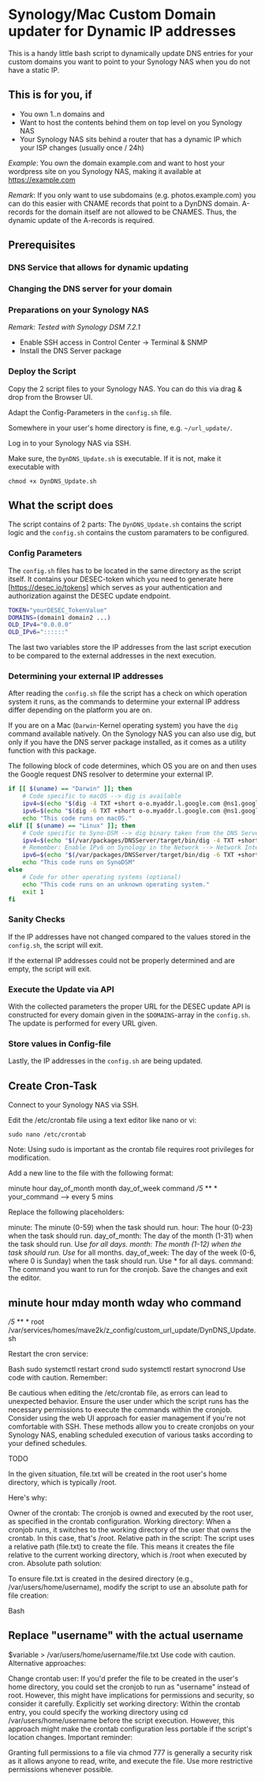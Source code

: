 # Synology/Mac Custom Domain updater for Dynamic IP addresses

This is a handy little bash script to dynamically update DNS entries for your custom domains you want to point to your Synology NAS when you do not have a static IP.

## This is for you, if

- You own 1..n domains and
- Want to host the contents behind them on top level on you Synology NAS
- Your Synology NAS sits behind a router that has a dynamic IP which your ISP changes (usually once / 24h)

*Example*: You own the domain example.com and want to host your wordpress site on you Synology NAS, making it available at <https://example.com>

*Remark*: If you only want to use subdomains (e.g. photos.example.com) you can do this easier with CNAME records that point to a DynDNS domain. A-records for the domain itself are not allowed to be CNAMES. Thus, the dynamic update of the A-records is required.

## Prerequisites

### DNS Service that allows for dynamic updating

### Changing the DNS server for your domain

### Preparations on your Synology NAS

*Remark: Tested with Synology DSM 7.2.1*

- Enable SSH access in Control Center -> Terminal & SNMP
- Install the DNS Server package

### Deploy the Script

Copy the 2 script files to your Synology NAS. You can do this via drag & drop from the Browser UI. 

Adapt the Config-Parameters in the `config.sh` file.

Somewhere in your user's home directory is fine, e.g. `~/url_update/`.

Log in to your Synology NAS via SSH.

Make sure, the `DynDNS_Update.sh` is executable. If it is not, make it executable with

`chmod +x DynDNS_Update.sh`

## What the script does

The script contains of 2 parts: The `DynDNS_Update.sh` contains the script logic and the `config.sh` contains the custom paramaters to be configured.

### Config Parameters

The `config.sh` files has to be located in the same directory as the script itself. It contains your DESEC-token which you need to generate here [https://desec.io/tokens] which serves as your authentication and authorization against the DESEC update endpoint.

```bash
TOKEN="yourDESEC_TokenValue"
DOMAINS=(domain1 domain2 ...)
OLD_IPv4="0.0.0.0"
OLD_IPv6="::::::"
```

The last two variables store the IP addresses from the last script execution to be compared to the external addresses in the next execution.

### Determining your external IP addresses

After reading the `config.sh` file the script has a check on which operation system it runs, as the commands to determine your external IP address differ depending on the platform you are on.

If you are on a Mac (`Darwin`-Kernel operating system) you have the `dig` command available natively. On the Synology NAS you can also use dig, but only if you have the DNS server package installed, as it comes as a utility function with this package.

The following block of code determines, which OS you are on and then uses the Google request DNS resolver to determine your external IP.

```bash
if [[ $(uname) == "Darwin" ]]; then
    # Code specific to macOS --> dig is available
    ipv4=$(echo "$(dig -4 TXT +short o-o.myaddr.l.google.com @ns1.google.com)" | sed 's/^"//; s/"$//')
    ipv6=$(echo "$(dig -6 TXT +short o-o.myaddr.l.google.com @ns1.google.com)" | sed 's/^"//; s/"$//')
    echo "This code runs on macOS."
elif [[ $(uname) == "Linux" ]]; then
    # Code specific to Syno-DSM --> dig binary taken from the DNS Server package
    ipv4=$(echo "$(/var/packages/DNSServer/target/bin/dig -4 TXT +short o-o.myaddr.l.google.com @ns1.google.com)" | sed 's/^"//; s/"$//')
    # Remember: Enable IPv6 on Synology in the Network --> Network Interface --> Manage section first
    ipv6=$(echo "$(/var/packages/DNSServer/target/bin/dig -6 TXT +short o-o.myaddr.l.google.com @ns1.google.com)" | sed 's/^"//; s/"$//')
    echo "This code runs on SynoDSM"
else
    # Code for other operating systems (optional)
    echo "This code runs on an unknown operating system."
    exit 1
fi
```

### Sanity Checks

If the IP addresses have not changed compared to the values stored in the `config.sh`, the script will exit.

If the external IP addresses could not be properly determined and are empty, the script will exit.

### Execute the Update via API

With the collected parameters the proper URL for the DESEC update API is constructed for every domain given in the `$DOMAINS`-array in the `config.sh`. The update is performed for every URL given.

### Store values in Config-file

Lastly, the IP addresses in the `config.sh` are being updated.

## Create Cron-Task

Connect to your Synology NAS via SSH.

Edit the /etc/crontab file using a text editor like nano or vi:

`sudo nano /etc/crontab`

Note: Using sudo is important as the crontab file requires root privileges for modification.

Add a new line to the file with the following format:

minute hour day_of_month month day_of_week command
*/5* ** * your_command --> every 5 mins

Replace the following placeholders:

minute: The minute (0-59) when the task should run.
hour: The hour (0-23) when the task should run.
day_of_month: The day of the month (1-31) when the task should run. Use *for all days.
month: The month (1-12) when the task should run. Use* for all months.
day_of_week: The day of the week (0-6, where 0 is Sunday) when the task should run. Use * for all days.
command: The command you want to run for the cronjob.
Save the changes and exit the editor.

## minute hour    mday    month   wday    who command

*/5*   **   *   root    /var/services/homes/mave2k/z_config/custom_url_update/DynDNS_Update.sh

Restart the cron service:

Bash
sudo systemctl restart crond
sudo systemctl restart synocrond
Use code with caution.
Remember:

Be cautious when editing the /etc/crontab file, as errors can lead to unexpected behavior.
Ensure the user under which the script runs has the necessary permissions to execute the commands within the cronjob.
Consider using the web UI approach for easier management if you're not comfortable with SSH.
These methods allow you to create cronjobs on your Synology NAS, enabling scheduled execution of various tasks according to your defined schedules.

TODO

In the given situation, file.txt will be created in the root user's home directory, which is typically /root.

Here's why:

Owner of the crontab: The cronjob is owned and executed by the root user, as specified in the crontab configuration.
Working directory: When a cronjob runs, it switches to the working directory of the user that owns the crontab. In this case, that's /root.
Relative path in the script: The script uses a relative path (file.txt) to create the file. This means it creates the file relative to the current working directory, which is /root when executed by cron.
Absolute path solution:

To ensure file.txt is created in the desired directory (e.g., /var/users/home/username), modify the script to use an absolute path for file creation:

Bash

## Replace "username" with the actual username

$variable > /var/users/home/username/file.txt
Use code with caution.
Alternative approaches:

Change crontab user: If you'd prefer the file to be created in the user's home directory, you could set the cronjob to run as "username" instead of root. However, this might have implications for permissions and security, so consider it carefully.
Explicitly set working directory: Within the crontab entry, you could specify the working directory using cd /var/users/home/username before the script execution. However, this approach might make the crontab configuration less portable if the script's location changes.
Important reminder:

Granting full permissions to a file via chmod 777 is generally a security risk as it allows anyone to read, write, and execute the file. Use more restrictive permissions whenever possible.
